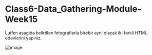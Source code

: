 # Class6-Data_Gathering-Module-Week15

Lutfen asagida belirtilen fotograflarla birebir ayni olacak iki farkli HTML odevlerini yapiniz. 

![image](https://user-images.githubusercontent.com/48917695/174669234-ed147508-ddf0-45c4-8c2e-08f1c86b509e.png)


